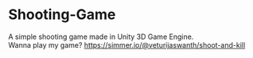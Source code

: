 # Shooting-Game
A simple shooting game made in Unity 3D Game Engine. <br />
Wanna play my game? 
https://simmer.io/@veturijaswanth/shoot-and-kill
